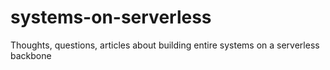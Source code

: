 # systems-on-serverless
Thoughts, questions, articles about building entire systems on a serverless backbone
